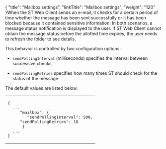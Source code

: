 {
    "title": "Mailbox settings",
    "linkTitle": "Mailbox settings",
    "weight": "120"
}When the ST Web Client sends an e-mail, it checks for a certain period of time whether the message has been sent successfully or it has been blocked because it contained sensitive information. In both scenarios, a message status notification is displayed to the user. If ST Web Client cannot obtain the message status before the allotted time expires, the user needs to refresh the folder to see details.

This behavior is controlled by two configuration options:

-   `sendPollingInterval` (milliseconds) specifies the interval between successive checks

-   `sendPollingRetries` specifies how many times ST should check for the status of the message

The default values are listed below.

<table cellspacing="0">
   <col/>
   <tbody>
      <tr>
         <td><pre xml:space="preserve">{
  ...
     "mailbox": {
        "sendPollingInterval": 500,
	 "sendPollingRetries": 10
      }
  ...
}</pre>
         </td>
      </tr>
   </tbody>
</table>
